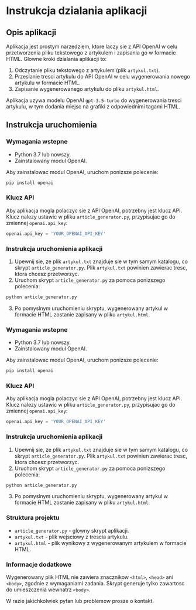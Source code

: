 # Instrukcja dzialania aplikacji

## Opis aplikacji

Aplikacja jest prostym narzedziem, ktore laczy sie z API OpenAI w celu przetworzenia pliku tekstowego z artykulem i zapisania go w formacie HTML. Glowne kroki dzialania aplikacji to:

1. Odczytanie pliku tekstowego z artykulem (plik `artykul.txt`).
2. Przeslanie tresci artykulu do API OpenAI w celu wygenerowania nowego artykulu w formacie HTML.
3. Zapisanie wygenerowanego artykulu do pliku `artykul.html`.

Aplikacja uzywa modelu OpenAI `gpt-3.5-turbo` do wygenerowania tresci artykulu, w tym dodania miejsc na grafiki z odpowiednimi tagami HTML.

## Instrukcja uruchomienia

### Wymagania wstepne

- Python 3.7 lub nowszy.
- Zainstalowany modul OpenAI.

Aby zainstalowac modul OpenAI, uruchom ponizsze polecenie:

```bash
pip install openai
```

### Klucz API

Aby aplikacja mogla polaczyc sie z API OpenAI, potrzebny jest klucz API. Klucz nalezy ustawic w pliku `article_generator.py`, przypisujac go do zmiennej `openai.api_key`:

```python
openai.api_key = 'YOUR_OPENAI_API_KEY'
```

### Instrukcja uruchomienia aplikacji

1. Upewnij sie, ze plik `artykul.txt` znajduje sie w tym samym katalogu, co skrypt `article_generator.py`. Plik `artykul.txt` powinien zawierac tresc, ktora chcesz przetworzyc.
2. Uruchom skrypt `article_generator.py` za pomoca ponizszego polecenia:

```bash
python article_generator.py
```

3. Po pomyslnym uruchomieniu skryptu, wygenerowany artykul w formacie HTML zostanie zapisany w pliku `artykul.html`.

### Wymagania wstepne

- Python 3.7 lub nowszy.
- Zainstalowany modul OpenAI.

Aby zainstalowac modul OpenAI, uruchom ponizsze polecenie:

```bash
pip install openai
```

### Klucz API

Aby aplikacja mogla polaczyc sie z API OpenAI, potrzebny jest klucz API. Klucz nalezy ustawic w pliku `article_generator.py`, przypisujac go do zmiennej `openai.api_key`:

```python
openai.api_key = 'YOUR_OPENAI_API_KEY'
```

### Instrukcja uruchomienia aplikacji

1. Upewnij sie, ze plik `artykul.txt` znajduje sie w tym samym katalogu, co skrypt `article_generator.py`. Plik `artykul.txt` powinien zawierac tresc, ktora chcesz przetworzyc.
2. Uruchom skrypt `article_generator.py` za pomoca ponizszego polecenia:

```bash
python article_generator.py
```

3. Po pomyslnym uruchomieniu skryptu, wygenerowany artykul w formacie HTML zostanie zapisany w pliku `artykul.html`.

### Struktura projektu

- `article_generator.py` - glowny skrypt aplikacji.
- `artykul.txt` - plik wejsciowy z trescia artykulu.
- `artykul.html` - plik wynikowy z wygenerowanym artykulem w formacie HTML.

### Informacje dodatkowe

Wygenerowany plik HTML nie zawiera znacznikow `<html>`, `<head>` ani `<body>`, zgodnie z wymaganiami zadania. Skrypt generuje tylko zawartosc do umieszczenia wewnatrz `<body>`.

W razie jakichkolwiek pytan lub problemow prosze o kontakt.